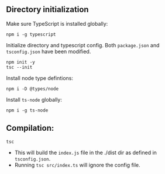 ## Directory initialization

Make sure TypeScript is installed globally:
```
npm i -g typescript
```

Initialize directory and typescript config. Both `package.json` and `tsconfig.json` have been modified.
```
npm init -y
tsc --init
```

Install node type defintions:
```
npm i -D @types/node
```

Install `ts-node` globally:
```
npm i -g ts-node
```

## Compilation:

```
tsc
```

- This will build the `index.js` file in the ./dist dir as defined in `tsconfig.json`.  
- Running `tsc src/index.ts` will ignore the config file.  